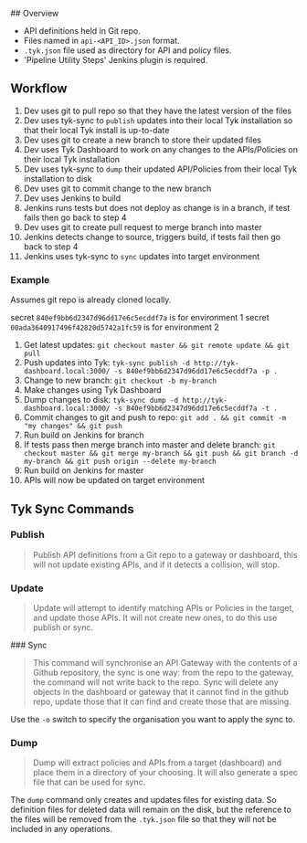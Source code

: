 ## Overview

- API definitions held in Git repo. 
- Files named in `api-<API_ID>.json` format.
- `.tyk.json` file used as directory for API and policy files.
- 'Pipeline Utility Steps' Jenkins plugin is required.

## Workflow

1. Dev uses git to pull repo so that they have the latest version of the files
1. Dev uses tyk-sync to `publish` updates into their local Tyk installation so that their local Tyk install is up-to-date
1. Dev uses git to create a new branch to store their updated files
1. Dev uses Tyk Dashboard to work on any changes to the APIs/Policies on their local Tyk installation
1. Dev uses tyk-sync to `dump` their updated API/Policies from their local Tyk installation to disk
1. Dev uses git to commit change to the new branch
1. Dev uses Jenkins to build
1. Jenkins runs tests but does not deploy as change is in a branch, if test fails then go back to step 4
1. Dev uses git to create pull request to merge branch into master
1. Jenkins detects change to source, triggers build, if tests fail then go back to step 4
1. Jenkins uses tyk-sync to `sync` updates into target environment

### Example

Assumes git repo is already cloned locally.

secret `840ef9bb6d2347d96dd17e6c5ecddf7a` is for environment 1
secret `00ada3640917496f42820d5742a1fc59` is for environment 2

1. Get latest updates: `git checkout master && git remote update && git pull`
1. Push updates into Tyk: `tyk-sync publish -d http://tyk-dashboard.local:3000/ -s 840ef9bb6d2347d96dd17e6c5ecddf7a -p .`
1. Change to new branch: `git checkout -b my-branch`
1. Make changes using Tyk Dashboard
1. Dump changes to disk: `tyk-sync dump -d http://tyk-dashboard.local:3000/ -s 840ef9bb6d2347d96dd17e6c5ecddf7a -t .`
1. Commit changes to git and push to repo: `git add . && git commit -m "my changes" && git push`
1. Run build on Jenkins for branch
1. If tests pass then merge branch into master and delete branch: `git checkout master && git merge my-branch && git push && git branch -d my-branch && git push origin --delete my-branch`
1. Run build on Jenkins for master
1. APIs will now be updated on target environment

## Tyk Sync Commands

### Publish

> Publish API definitions from a Git repo to a gateway or dashboard, this	will not update existing APIs, and if it detects a collision, will stop.

### Update

> Update will attempt to identify matching APIs or Policies in the target, and update those APIs. It will not create new ones, to do this use publish or sync.

### Sync

> This command will synchronise an API Gateway with the contents of a Github repository, the sync is one way: from the repo to the gateway, the command will not write back to the repo. Sync will delete any objects in the dashboard or gateway that it cannot find in the github repo, update those that it can find and create those that are missing.

Use the `-o` switch to specify the organisation you want to apply the sync to.

### Dump

> Dump will extract policies and APIs from a target (dashboard) and place them in a directory of your choosing. It will also generate a spec file that can be used for sync.

The `dump` command only creates and updates files for existing data. So definition files for deleted data will remain on the disk, but the reference to the files will be removed from the `.tyk.json` file so that they will not be included in any operations.